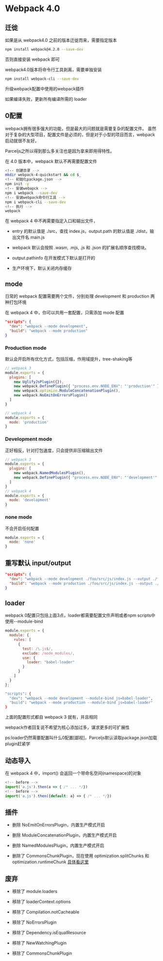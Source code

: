 # Webpack 4.0

## 迁徙

如果是从 webpack4.0 之前的版本迁徙而来，需要指定版本

```bash
npm install webpack@4.2.0 --save-dev
```

否则直接安装 webpack 即可

webpack4.0版本将命令行工具剥离，需要单独安装

```bash
npm install webpack-cli --save-dev
```

升级webpack配置中使用的webpack插件

如果编译失败，更新所有编译所需的 loader

## 0配置

webpack拥有很多强大的功能，但是最大的问题就是需要复杂的配置文件。
虽然对于复杂的大型项目，配置文件是必须的，但是对于小型的项目而言，webpack启动就很不友好。

Parceljs之所以得到那么多关注也是因为拿来即用得特性。

在 4.0 版本中，webpack 默认不再需要配置文件

```bash
<!-- 创建目录 -->
mkdir webpack-4-quickstart && cd $_
<!-- 初始化package.json -->
npm init -y
<!-- 安装webapck -->
npm i webpack --save-dev
<!-- 安装webpack命令行工具 -->
npm i webpack-cli --save-dev
<!-- 执行 -->
webpack
```

在 webpack 4 中不再需要指定入口和输出文件，

* entry 的默认值是 ./src，查找 index.js，output.path 的默认值是 ./dist，输出文件名 main.js

* webpack 默认会按照 .wasm, .mjs, .js 和 .json 的扩展名顺序查找模块。

* output.pathinfo 在开发模式下默认是打开的

* 生产环境下，默认关闭内存缓存

## mode

日常的 webpack 配置需要两个文件，分别处理 development 和 production 两种打包环境

在 webpack 4 中，你可以共用一套配置，只需添加 mode 配置

```json
"scripts": {
  "dev": "webpack --mode development",
  "build": "webpack --mode production"
}
```

### Production mode

默认会开启所有优化方式，包括压缩，作用域提升，tree-shaking等

```js
// webpack 3
module.exports = {
  plugins: [
    new UglifyJsPlugin({}),
    new webpack.DefinePlugin({ "process.env.NODE_ENV": "'production'" }),
    new webpack.optimize.ModuleConcatenationPlugin(),
    new webpack.NoEmitOnErrorsPlugin()
  ]
}

// webpack 4
module.exports = {
  mode: 'production'
}
```

### Development mode

正好相反，针对打包速度，只会提供非压缩输出文件

```js
// webpack 3
module.exports = {
  plugins: [
    new webpack.NamedModulesPlugin(),
    new webpack.DefinePlugin({ "process.env.NODE_ENV": "'development'" })
  ]
}
// webpack 4
module.exports = {
  mode: 'development'
}
```

### none mode

不会开启任何配置

```js
module.exports = {
  mode: 'none'
}
```

## 重写默认 input/output

```json
"scripts": {
  "dev": "webpack --mode development ./foo/src/js/index.js --output ./foo/main.js",
  "build": "webpack --mode production ./foo/src/js/index.js --output ./foo/main.js"
}
```

## loader

webpack 0配置只包括上面3点，loader都需要配置文件声明或者npm scripts中使用--module-bind

```js
module.exports = {
  module: {
    rules: [
      {
        test: /\.js$/,
        exclude: /node_modules/,
        use: {
          loader: "babel-loader"
        }
      }
    ]
  }
};
```

```bash
"scripts": {
  "dev": "webpack --mode development --module-bind js=babel-loader",
  "build": "webpack --mode production --module-bind js=babel-loader"
}
```

上面的配置形式都自 webpack 3 就有，并且相同

webpack作者回复说不希望为核心添加过多，谋求更多的可扩展性

ps:loader仍然需要配置叫什么0配置[鄙视]，Parceljs默认读取package.json加载plugin赶紧学

## 动态导入

在 webpack 4 中，import() 会返回一个带命名空间(namespace)的对象

```js
<!-- before -->
import('a.js').then(a => { /* ... */})
<!-- before -->
import('a.js').then({default: a} => { /* ... */})
```

## 插件

* 删除 NoEmitOnErrorsPlugin，内置生产模式开启

* 删除 ModuleConcatenationPlugin，内置生产模式开启

* 删除 NamedModulesPlugin，内置生产模式开启

* 删除了 CommonsChunkPlugin，现在使用 optimization.splitChunks 和 optimization.runtimeChunk [具体看这里](https://gist.github.com/sokra/1522d586b8e5c0f5072d7565c2bee693)

## 废弃

* 移除了 module.loaders

* 移除了 loaderContext.options

* 移除了 Compilation.notCacheable

* 移除了 NoErrorsPlugin

* 移除了 Dependency.isEqualResource

* 移除了 NewWatchingPlugin

* 移除了 CommonsChunkPlugin